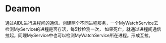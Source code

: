 # Deamon

通过AIDL进行进程间的通信。创建两个不同进程服务，一个MyWatchService去检测MyService的进程是否存活，每5秒检测一次，
如果死亡，就通过进程间通信拉起，同理MyService中也可以检测MyWatchService所在进程。形成互拉。
